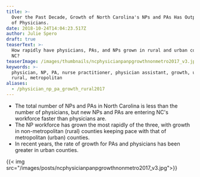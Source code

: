 ```yaml
---
title: >-
  Over the Past Decade, Growth of North Carolina's NPs and PAs Has Outpaced That
  of Physicians.
date: 2018-10-24T14:04:23.517Z
author: Julie Spero
draft: true
teaserText: >-
  How rapidly have physicians, PAs, and NPs grown in rural and urban counties in
  NC?
teaserImage: /images/thumbnails/ncphysicianpanpgrowthnonmetro2017_v3.jpg
keywords: >-
  physician, NP, PA, nurse practitioner, physician assistant, growth, urban,
  rural, metropolitan
aliases:
  - /physician_np_pa_growth_rural2017
---
```



* The total number of NPs and PAs in North Carolina is less than the number of physicians, but new NPs and PAs are entering NC's workforce faster than physicians are.
* The NP workforce has grown the most rapidly of the three, with growth in non-metropolitan (rural) counties keeping pace with that of metropolitan (urban) counties.
* In recent years, the rate of growth for PAs and physicians has been greater in urban counties.

{{< img  src="/images/posts/ncphysicianpanpgrowthnonmetro2017_v3.jpg">}}

